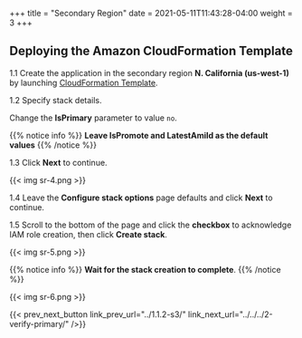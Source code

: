 +++
title = "Secondary Region"
date =  2021-05-11T11:43:28-04:00
weight = 3
+++

## Deploying the Amazon CloudFormation Template

1.1 Create the application in the secondary region **N. California (us-west-1)** by launching [CloudFormation Template](https://console.aws.amazon.com/cloudformation/home?region=us-west-1#/stacks/create/template?stackName=Pilot-Secondary&templateURL=https://ee-assets-prod-us-east-1.s3.amazonaws.com/modules/630039b9022d4b46bb6cbad2e3899733/v1/PilotLightDR.yaml).

1.2  Specify stack details.

Change the **IsPrimary** parameter to value `no`.

{{% notice info %}}
**Leave IsPromote and LatestAmiId as the default values**
{{% /notice %}}

1.3 Click **Next** to continue.

{{< img sr-4.png >}}

1.4 Leave the **Configure stack options** page defaults and click **Next** to continue.

1.5 Scroll to the bottom of the page and click the **checkbox** to acknowledge IAM role creation, then click **Create stack**.

{{< img sr-5.png >}}

{{% notice info %}}
**Wait for the stack creation to complete**.
{{% /notice %}}

{{< img sr-6.png >}}

{{< prev_next_button link_prev_url="../1.1.2-s3/" link_next_url="../../../2-verify-primary/" />}}